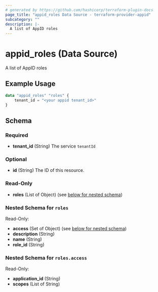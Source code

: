 ```yaml
---
# generated by https://github.com/hashicorp/terraform-plugin-docs
page_title: "appid_roles Data Source - terraform-provider-appid"
subcategory: ""
description: |-
  A list of AppID roles
---
```


# appid_roles (Data Source)

A list of AppID roles

## Example Usage

```terraform
data "appid_roles" "roles" {
    tenant_id = "<your appid tenant_id>"    
}
```

<!-- schema generated by tfplugindocs -->
## Schema

### Required

- **tenant_id** (String) The service `tenantId`

### Optional

- **id** (String) The ID of this resource.

### Read-Only

- **roles** (List of Object) (see [below for nested schema](#nestedatt--roles))

<a id="nestedatt--roles"></a>
### Nested Schema for `roles`

Read-Only:

- **access** (Set of Object) (see [below for nested schema](#nestedobjatt--roles--access))
- **description** (String)
- **name** (String)
- **role_id** (String)

<a id="nestedobjatt--roles--access"></a>
### Nested Schema for `roles.access`

Read-Only:

- **application_id** (String)
- **scopes** (List of String)


